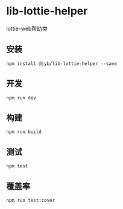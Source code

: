 # lib-lottie-helper

lottie-web帮助类

## 安装

```shell
npm install @jyb/lib-lottie-helper --save
```

## 开发

```shell
npm run dev
```

## 构建

```shell
npm run build
```

## 测试

```shell
npm test
```

## 覆盖率

```shell
npm run test:cover
```
